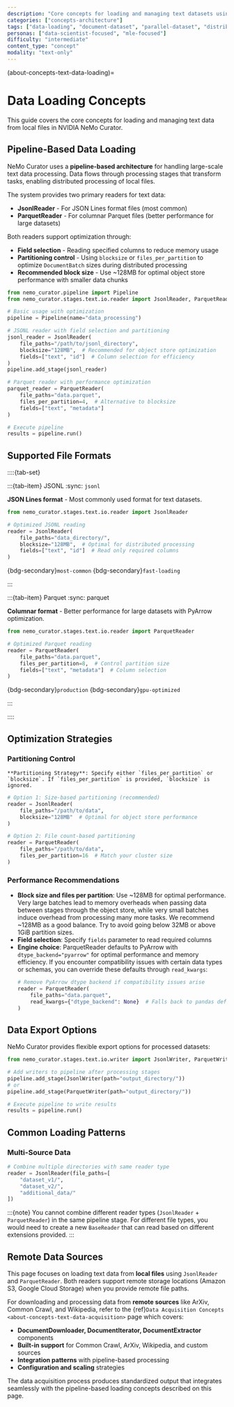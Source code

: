 ```yaml
---
description: "Core concepts for loading and managing text datasets using pipeline-based readers and DocumentBatch tasks"
categories: ["concepts-architecture"]
tags: ["data-loading", "document-dataset", "parallel-dataset", "distributed", "gpu-accelerated", "local-files"]
personas: ["data-scientist-focused", "mle-focused"]
difficulty: "intermediate"
content_type: "concept"
modality: "text-only"
---
```


(about-concepts-text-data-loading)=

# Data Loading Concepts

This guide covers the core concepts for loading and managing text data from local files in NVIDIA NeMo Curator.

## Pipeline-Based Data Loading

NeMo Curator uses a **pipeline-based architecture** for handling large-scale text data processing. Data flows through processing stages that transform tasks, enabling distributed processing of local files.

The system provides two primary readers for text data:

- **JsonlReader** - For JSON Lines format files (most common)
- **ParquetReader** - For columnar Parquet files (better performance for large datasets)

Both readers support optimization through:

- **Field selection** - Reading specified columns to reduce memory usage
- **Partitioning control** - Using `blocksize` or `files_per_partition` to optimize `DocumentBatch` sizes during distributed processing
- **Recommended block size** - Use ~128MB for optimal object store performance with smaller data chunks

```python
from nemo_curator.pipeline import Pipeline
from nemo_curator.stages.text.io.reader import JsonlReader, ParquetReader

# Basic usage with optimization
pipeline = Pipeline(name="data_processing")

# JSONL reader with field selection and partitioning
jsonl_reader = JsonlReader(
    file_paths="/path/to/jsonl_directory",
    blocksize="128MB",  # Recommended for object store optimization
    fields=["text", "id"]  # Column selection for efficiency
)
pipeline.add_stage(jsonl_reader)

# Parquet reader with performance optimization
parquet_reader = ParquetReader(
    file_paths="data.parquet",
    files_per_partition=4,  # Alternative to blocksize
    fields=["text", "metadata"]
)

# Execute pipeline
results = pipeline.run()
```

## Supported File Formats

::::{tab-set}

:::{tab-item} JSONL
:sync: `jsonl`

**JSON Lines format** - Most commonly used format for text datasets.

```python
from nemo_curator.stages.text.io.reader import JsonlReader

# Optimized JSONL reading
reader = JsonlReader(
    file_paths="data_directory/",
    blocksize="128MB",  # Optimal for distributed processing
    fields=["text", "id"]  # Read only required columns
)
```

{bdg-secondary}`most-common` {bdg-secondary}`fast-loading`

:::

:::{tab-item} Parquet
:sync: parquet

**Columnar format** - Better performance for large datasets with PyArrow optimization.

```python
from nemo_curator.stages.text.io.reader import ParquetReader

# Optimized Parquet reading
reader = ParquetReader(
    file_paths="data.parquet",
    files_per_partition=8,  # Control partition size
    fields=["text", "metadata"]  # Column selection
)
```

{bdg-secondary}`production` {bdg-secondary}`gpu-optimized`

:::

::::

## Optimization Strategies

### Partitioning Control

```{note}
**Partitioning Strategy**: Specify either `files_per_partition` or `blocksize`. If `files_per_partition` is provided, `blocksize` is ignored.
```

```python
# Option 1: Size-based partitioning (recommended)
reader = JsonlReader(
    file_paths="/path/to/data",
    blocksize="128MB"  # Optimal for object store performance
)

# Option 2: File count-based partitioning  
reader = ParquetReader(
    file_paths="/path/to/data",
    files_per_partition=16  # Match your cluster size
)
```

### Performance Recommendations

- **Block size and files per partition**: Use ~128MB for optimal performance. Very large batches lead to memory overheads when passing data between stages through the object store, while very small batches induce overhead from processing many more tasks. We recommend ~128MB as a good balance. Try to avoid going below 32MB or above 1GiB partition sizes.
- **Field selection**: Specify `fields` parameter to read required columns
- **Engine choice**: ParquetReader defaults to PyArrow with `dtype_backend="pyarrow"` for optimal performance and memory efficiency. If you encounter compatibility issues with certain data types or schemas, you can override these defaults through `read_kwargs`:
  ```python
  # Remove PyArrow dtype backend if compatibility issues arise
  reader = ParquetReader(
      file_paths="data.parquet",
      read_kwargs={"dtype_backend": None}  # Falls back to pandas default behavior
  )
  ```

## Data Export Options

NeMo Curator provides flexible export options for processed datasets:

```python
from nemo_curator.stages.text.io.writer import JsonlWriter, ParquetWriter

# Add writers to pipeline after processing stages
pipeline.add_stage(JsonlWriter(path="output_directory/"))
# or
pipeline.add_stage(ParquetWriter(path="output_directory/"))

# Execute pipeline to write results
results = pipeline.run()
```

## Common Loading Patterns

### Multi-Source Data

```python
# Combine multiple directories with same reader type
reader = JsonlReader(file_paths=[
    "dataset_v1/",
    "dataset_v2/", 
    "additional_data/"
])

```

:::{note}
You cannot combine different reader types (`JsonlReader` + `ParquetReader`)  in the same pipeline stage. For different file types, you would need to create a new `BaseReader` that can read based on different extensions provided.
:::

## Remote Data Sources

This page focuses on loading text data from **local files** using `JsonlReader` and `ParquetReader`. Both readers support remote storage locations (Amazon S3, Google Cloud Storage) when you provide remote file paths.

For downloading and processing data from **remote sources** like ArXiv, Common Crawl, and Wikipedia, refer to the {ref}`Data Acquisition Concepts <about-concepts-text-data-acquisition>` page which covers:

- **DocumentDownloader, DocumentIterator, DocumentExtractor** components
- **Built-in support** for Common Crawl, ArXiv, Wikipedia, and custom sources  
- **Integration patterns** with pipeline-based processing
- **Configuration and scaling** strategies

The data acquisition process produces standardized output that integrates seamlessly with the pipeline-based loading concepts described on this page.
